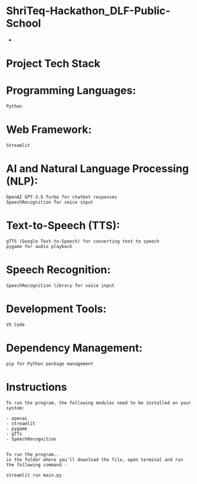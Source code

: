 # ShriTeq-Hackathon_DLF-Public-School
-

# Project Tech Stack

# Programming Languages:
	Python

# Web Framework:
	Streamlit

# AI and Natural Language Processing (NLP):
	OpenAI GPT-3.5 Turbo for chatbot responses
	SpeechRecognition for voice input

# Text-to-Speech (TTS):
	gTTS (Google Text-to-Speech) for converting text to speech
	pygame for audio playback

# Speech Recognition:
	SpeechRecognition library for voice input

# Development Tools:
	VS Code

# Dependency Management:
	pip for Python package management


# Instructions
	To run the program, the following modules need to be installed on your system:

	- openai
	- streamlit
 	- pygame
  	- gTTs
   	- SpeechRecognition


	To run the program..
	in the folder where you'll download the file, open terminal and run the following command - 

	streamlit run main.py


